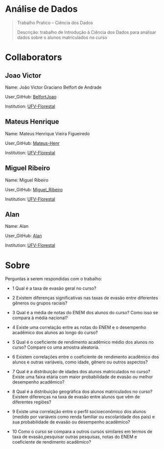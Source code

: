 # Análise de Dados
> Trabalho Pratico – Ciência dos Dados
> 
>Descrição: trabalho de Introdução à Ciência dos Dados para analisar dados sobre o alunos matriculados no curso
# Collaborators
## Joao Victor
Name: João Victor Graciano Belfort de Andrade

User_GitHub: [BelfortJoao](https://github.com/BelfortJoao)

Institution: [UFV-Florestal](https://www.novoscursos.ufv.br/graduacao/caf/ccp/www/)

## Mateus Henrique
Name: Mateus Henrique Vieira Figueiredo

User_GitHub: [Mateus-Henr](https://github.com/Mateus-Henr)

Institution: [UFV-Florestal](https://www.novoscursos.ufv.br/graduacao/caf/ccp/www/)

## Miguel Ribeiro
Name: Miguel Ribeiro

User_GitHub: [Miguel_Ribeiro](https://github.com/miguelribeirokk)

Institution: [UFV-Florestal](https://www.novoscursos.ufv.br/graduacao/caf/ccp/www/)

## Alan
Name: Alan

User_GitHub: [Alan]()

Institution: [UFV-Florestal](https://www.novoscursos.ufv.br/graduacao/caf/ccp/www/)

# Sobre

Perguntas a serem respondidas com o trabalho:

* 1 Qual é a taxa de evasão geral no curso?

* 2 Existem diferenças significativas nas taxas de evasão entre diferentes gêneros ou grupos raciais?

* 3 Qual é a média de notas do ENEM dos alunos do curso? Como isso se compara à média nacional?

* 4 Existe uma correlação entre as notas do ENEM e o desempenho acadêmico dos alunos ao longo do curso?

* 5 Qual é o coeficiente de rendimento acadêmico médio dos alunos no curso? Compare co  uma amostra aleatoria.

* 6 Existem correlações entre o coeficiente de rendimento acadêmico dos alunos e outras variáveis, como idade, gênero ou outros aspectos?

* 7 Qual é a distribuição de idades dos alunos matriculados no curso? Existe uma faixa etária com maior probabilidade de evasão ou melhor desempenho acadêmico?

* 8 Qual é a distribuição geográfica dos alunos matriculados no curso? Existem diferenças na taxa de evasão entre alunos que vêm de diferentes regiões?

* 9 Existe uma correlação entre o perfil socioeconômico dos alunos (medido por variáveis como renda familiar ou escolaridade dos pais) e sua probabilidade de evasão ou desempenho acadêmico?

* 10 Como o curso se compara a outros cursos similares em termos de taxa de evasão,pesquisar outras pesquisas, notas do ENEM e coeficiente de rendimento acadêmico?
